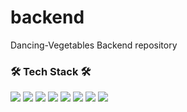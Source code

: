 # backend
Dancing-Vegetables Backend repository
<h3><b>🛠 Tech Stack 🛠</b></h3>
<p>
<img src="https://img.shields.io/badge/Spring-6DB33F?style=for-the-badge&logo=github&logoColor=white">
<img src="https://img.shields.io/badge/github-181717?style=for-the-badge&logo=github&logoColor=white">
<img src="https://img.shields.io/badge/linux-FCC624?style=for-the-badge&logo=linux&logoColor=black">
<img src="https://img.shields.io/badge/aws-232F3E?style=for-the-badge&logo=aws&logoColor=white">
<img src="https://camo.githubusercontent.com/fd0243cd3a19485c4f3e82eba48aa53c2b13c41bd87164fc77fa3498ec09d2bd/68747470733a2f2f696d672e736869656c64732e696f2f62616467652f616d617a6f6e73332d3536394133313f7374796c653d666f722d7468652d6261646765266c6f676f3d616d617a6f6e7333266c6f676f436f6c6f723d7768697465"> <img src="https://camo.githubusercontent.com/5309f68ce19176455b37914291b345bd7af797286bbf86aaabdc23d398e93586/68747470733a2f2f696d672e736869656c64732e696f2f62616467652f617773206563322d3037433136303f7374796c653d666f722d7468652d6261646765266c6f676f3d616d617a6f6e65617773266c6f676f436f6c6f723d7768697465">
  <img src="https://camo.githubusercontent.com/c0f71772804c86d0f144ce923027aff25e8d761c6b791d2de6698607e21c5465/68747470733a2f2f696d672e736869656c64732e696f2f62616467652f677261646c652d3032333033413f7374796c653d666f722d7468652d6261646765266c6f676f3d677261646c65266c6f676f436f6c6f723d7768697465">
  <img src="https://camo.githubusercontent.com/c1fc168684171582321954905e8b9dc4f59810243ed85e645f3b7938ee3145cb/68747470733a2f2f696d672e736869656c64732e696f2f62616467652f6d7973716c2d3434373941313f7374796c653d666f722d7468652d6261646765266c6f676f3d6d7973716c266c6f676f436f6c6f723d7768697465">


